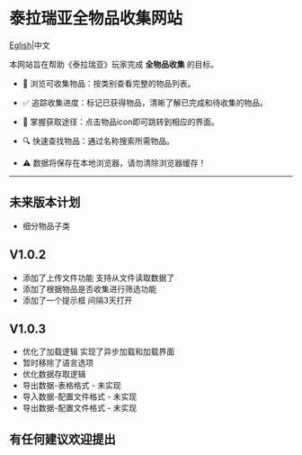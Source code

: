 # 泰拉瑞亚全物品收集网站

[Eglish](README.md)|中文

本网站旨在帮助《泰拉瑞亚》玩家完成 **全物品收集** 的目标。

* 📜 浏览可收集物品：按类别查看完整的物品列表。

* ✅ 追踪收集进度：标记已获得物品，清晰了解已完成和待收集的物品。

* 🧩 掌握获取途径：点击物品icon即可跳转到相应的界面。

* 🔍 快速查找物品：通过名称搜索所需物品。

* ⚠️ 数据将保存在本地浏览器，请勿清除浏览器缓存！

---

## 未来版本计划

* 细分物品子类 

## V1.0.2

* 添加了上传文件功能 支持从文件读取数据了
* 添加了根据物品是否收集进行筛选功能
* 添加了一个提示框 间隔3天打开

## V1.0.3

* 优化了加载逻辑 实现了异步加载和加载界面
* 暂时移除了语言选项
* 优化数据存取逻辑
* 导出数据-表格格式 - 未实现
* 导入数据-配置文件格式 - 未实现
* 导出数据-配置文件格式 - 未实现

## 有任何建议欢迎提出
